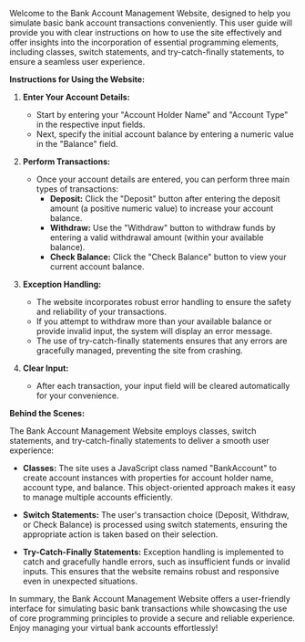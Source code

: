 Welcome to the Bank Account Management Website, designed to help you simulate basic bank account transactions conveniently. This user guide will provide you with clear instructions on how to use the site effectively and offer insights into the incorporation of essential programming elements, including classes, switch statements, and try-catch-finally statements, to ensure a seamless user experience.

**Instructions for Using the Website:**

1. **Enter Your Account Details:**
   - Start by entering your "Account Holder Name" and "Account Type" in the respective input fields.
   - Next, specify the initial account balance by entering a numeric value in the "Balance" field.

2. **Perform Transactions:**
   - Once your account details are entered, you can perform three main types of transactions:
     - **Deposit:** Click the "Deposit" button after entering the deposit amount (a positive numeric value) to increase your account balance.
     - **Withdraw:** Use the "Withdraw" button to withdraw funds by entering a valid withdrawal amount (within your available balance).
     - **Check Balance:** Click the "Check Balance" button to view your current account balance.

3. **Exception Handling:**
   - The website incorporates robust error handling to ensure the safety and reliability of your transactions.
   - If you attempt to withdraw more than your available balance or provide invalid input, the system will display an error message.
   - The use of try-catch-finally statements ensures that any errors are gracefully managed, preventing the site from crashing.

4. **Clear Input:**
   - After each transaction, your input field will be cleared automatically for your convenience.

**Behind the Scenes:**

The Bank Account Management Website employs classes, switch statements, and try-catch-finally statements to deliver a smooth user experience:

- **Classes:** The site uses a JavaScript class named "BankAccount" to create account instances with properties for account holder name, account type, and balance. This object-oriented approach makes it easy to manage multiple accounts efficiently.

- **Switch Statements:** The user's transaction choice (Deposit, Withdraw, or Check Balance) is processed using switch statements, ensuring the appropriate action is taken based on their selection.

- **Try-Catch-Finally Statements:** Exception handling is implemented to catch and gracefully handle errors, such as insufficient funds or invalid inputs. This ensures that the website remains robust and responsive even in unexpected situations.

In summary, the Bank Account Management Website offers a user-friendly interface for simulating basic bank transactions while showcasing the use of core programming principles to provide a secure and reliable experience. Enjoy managing your virtual bank accounts effortlessly!